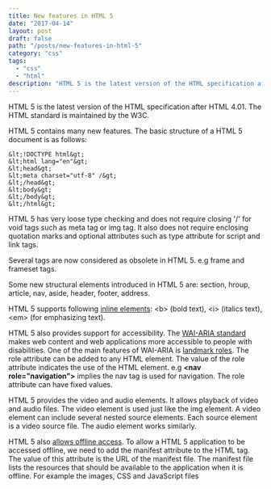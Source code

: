 ```yaml
---
title: New features in HTML 5
date: "2017-04-14"
layout: post
draft: false
path: "/posts/new-features-in-html-5"
category: "css"
tags:
  - "css"
  - "html"
description: "HTML 5 is the latest version of the HTML specification after HTML 4.01. The HTML standard is maintained by the W3C."
---
```


HTML 5 is the latest version of the HTML specification after HTML 4.01. The HTML standard is maintained by the W3C.

HTML 5 contains many new features. The basic structure of a HTML 5 document is as follows:

```
&lt;!DOCTYPE html&gt;
&lt;html lang="en"&gt;
&lt;head&gt;
&lt;meta charset="utf-8" /&gt;
&lt;/head&gt;
&lt;body&gt;
&lt;/body&gt;
&lt;/html&gt;
```

HTML 5 has very loose type checking and does not require closing '/' for void tags such as meta tag or img tag. It also does not require enclosing quotation marks and optional attributes such as type attribute for script and link tags.

Several tags are now considered as obsolete in HTML 5. e.g frame and frameset tags.

Some new structural elements introduced in HTML 5 are: section, hroup, article, nav, aside, header, footer, address.

HTML 5 supports following [inline elements](http://w3c.github.io/html/textlevel-semantics.html#textlevel-semantics): &lt;b&gt; (bold text), &lt;i&gt; (italics text), &lt;em&gt; (for emphasizing text).

HTML 5 also provides support for accessibility. The [WAI-ARIA standard](https://www.w3.org/WAI/intro/aria) makes web content and web applications more accessible to people with disabilities. One of the main features of WAI-ARIA is [landmark roles](https://www.w3.org/WAI/GL/wiki/Using_ARIA_landmarks_to_identify_regions_of_a_page). The role attribute can be added to any HTML element. The value of the role attribute indicates the use of the HTML element. e.g **&#x3C;nav role=&#x22;navigation&#x22;&#x3E;** implies the nav tag is used for navigation. The role attribute can have fixed values.

HTML 5 provides the video and audio elements. It allows playback of video and audio files. The video element is used just like the img element. A video element can include several nested source elements. Each source element is a video source file. The audio element works similarly.

HTML 5 also [allows offline access](/articles/view/74/making-webpages-work-offline). To allow a HTML 5 application to be accessed offline, we need to add the manifest attribute to the HTML tag. The value of this attribute is the URL of the manifest file. The manifest file lists the resources that should be available to the application when it is offline. For example the images, CSS and JavaScript files
